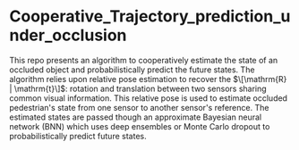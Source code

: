# Cooperative_Trajectory_prediction_under_occlusion
This repo presents an algorithm to cooperatively estimate the state of an occluded object and probabilistically predict the future states.  The algorithm relies upon
relative pose estimation to recover the $\[\mathrm{R} | \mathrm{t}\]$: rotation and translation  between two sensors sharing common visual information. This relative 
pose is used to estimate occluded pedestrian's state from one sensor to another sensor's reference. The estimated states are passed though an approximate Bayesian 
neural network (BNN) which uses deep ensembles or Monte Carlo dropout to probabilistically predict future states.
